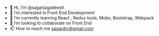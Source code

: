 - 👋 Hi, I’m @sagarjagadeesh
- 👀 I’m interested in Front End Development
- 🌱 I’m currently learning React , Redux tools, Mobx, Bootstrap, Webpack 
- 💞️ I’m looking to collaborate on Front End
- 📫 How to reach me sagardrr@gmail.com

<!---
sagarjagadeesh/sagarjagadeesh is a ✨ special ✨ repository because its `README.md` (this file) appears on your GitHub profile.
You can click the Preview link to take a look at your changes.
--->
